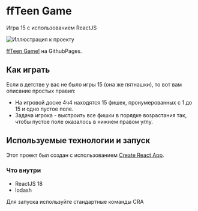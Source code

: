 # ffTeen Game

Игра 15 с использованием ReactJS

![Иллюстрация к проекту](https://github.com/olegbutrin/react-calc-constructor/blob/stage-1/images/ffteen.png)

[ffTeen Game!](https://olegbutrin.github.io/ffteen/) на GithubPages.

## Как играть

Если в детстве у вас не было игры 15 (она же пятнашки), то вот вам описание простых правил:

+ На игровой доске 4ч4 находятся 15 фишек, пронумерованных с 1 до 15 и одно пустое поле.
+ Задача игрока - выстроить все фишки в порядке возрастания так, чтобы пустое поле оказалось в нижнем правом углу.

## Используемые технологии и запуск

Этот проект был создан с использованием [Create React App](https://github.com/facebook/create-react-app).

### Что внутри

+ ReactJS 18
+ lodash

Для запуска используйте стандартные команды CRA
